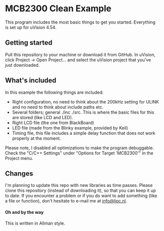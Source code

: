 # MCB2300 Clean Example
This program includes the most basic things to get you started. Everything is set up for uVision 4.54.

## Getting started
Pull this repository to your machine or download it from GitHub. In uVision, click Project -> Open Project... and select the uVision project that you've just downloaded.

## What's included
In this example the following things are included:
- Right configuration, no need to think about the 200kHz setting for ULINK and no need to think about include paths etc.
- Several folders; general ./inc ./src. This is where the basic files for this are stored (like LCD and LED).
- Right LCD file (the one from BlackBoard)
- LED file (made from the Blinky example, provided by Keil)
- Timing file, this file includes a simple delay function that does not work properly at the moment.

Please note, I disabled all optimizations to make the program debuggable. Check the "C/C++ Settings" under "Options for Target 'MCB2300'" in the Project menu.

## Changes
I'm planning to update this repo with new libraries as time passes. Please clone this repository (instead of downloading it), so that you can keep it up to date.
If you encounter a problem or if you do want to add something (like a file or function), don't hesitate to e-mail me at info@ljpc.nl.

#### Oh and by the way
This is written in Allman style.
